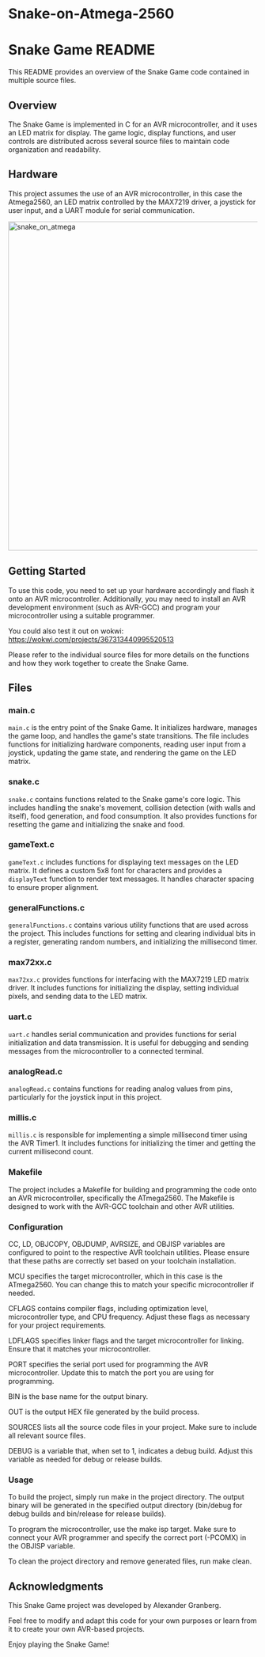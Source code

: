 # Snake-on-Atmega-2560

# Snake Game README

This README provides an overview of the Snake Game code contained in multiple source files.

## Overview

The Snake Game is implemented in C for an AVR microcontroller, and it uses an LED matrix for display. The game logic, 
display functions, and user controls are distributed across several source files to maintain code organization and readability.

## Hardware

This project assumes the use of an AVR microcontroller, in this case the Atmega2560, an LED matrix controlled by the MAX7219 driver, 
a joystick for user input, and a UART module for serial communication.

<img width="665" alt="snake_on_atmega" src="https://github.com/AlexGranberg/Snake-on-Atmega-2560/assets/42450559/13d9d717-070e-4421-8d21-4886389d2a83">

## Getting Started

To use this code, you need to set up your hardware accordingly and flash it onto an AVR microcontroller. Additionally, you may 
need to install an AVR development environment (such as AVR-GCC) and program your microcontroller using a suitable programmer.

You could also test it out on wokwi: https://wokwi.com/projects/367313440995520513

Please refer to the individual source files for more details on the functions and how they work together to create the Snake Game.

## Files

### main.c

`main.c` is the entry point of the Snake Game. It initializes hardware, manages the game loop, and handles the game's 
state transitions. The file includes functions for initializing hardware components, reading user input from a joystick, 
updating the game state, and rendering the game on the LED matrix.

### snake.c

`snake.c` contains functions related to the Snake game's core logic. This includes handling the snake's movement, 
collision detection (with walls and itself), food generation, and food consumption. It also provides functions for
resetting the game and initializing the snake and food.

### gameText.c

`gameText.c` includes functions for displaying text messages on the LED matrix. It defines a custom 5x8 font for characters 
and provides a `displayText` function to render text messages. It handles character spacing to ensure proper alignment.

### generalFunctions.c

`generalFunctions.c` contains various utility functions that are used across the project. This includes functions for setting 
and clearing individual bits in a register, generating random numbers, and initializing the millisecond timer.

### max72xx.c

`max72xx.c` provides functions for interfacing with the MAX7219 LED matrix driver. It includes functions for initializing the 
display, setting individual pixels, and sending data to the LED matrix.

### uart.c

`uart.c` handles serial communication and provides functions for serial initialization and data transmission. It is useful 
for debugging and sending messages from the microcontroller to a connected terminal.

### analogRead.c

`analogRead.c` contains functions for reading analog values from pins, particularly for the joystick input in this project.

### millis.c

`millis.c` is responsible for implementing a simple millisecond timer using the AVR Timer1. It includes functions for 
initializing the timer and getting the current millisecond count.

### Makefile

The project includes a Makefile for building and programming the code onto an AVR microcontroller, specifically the ATmega2560. 
The Makefile is designed to work with the AVR-GCC toolchain and other AVR utilities.

### Configuration

CC, LD, OBJCOPY, OBJDUMP, AVRSIZE, and OBJISP variables are configured to point to the respective AVR toolchain utilities. 
Please ensure that these paths are correctly set based on your toolchain installation.

MCU specifies the target microcontroller, which in this case is the ATmega2560. You can change this to match your specific 
microcontroller if needed.

CFLAGS contains compiler flags, including optimization level, microcontroller type, and CPU frequency. Adjust these flags 
as necessary for your project requirements.

LDFLAGS specifies linker flags and the target microcontroller for linking. Ensure that it matches your microcontroller.

PORT specifies the serial port used for programming the AVR microcontroller. Update this to match the port you are using for programming.

BIN is the base name for the output binary.

OUT is the output HEX file generated by the build process.

SOURCES lists all the source code files in your project. Make sure to include all relevant source files.

DEBUG is a variable that, when set to 1, indicates a debug build. Adjust this variable as needed for debug or release builds.

### Usage

To build the project, simply run make in the project directory. The output binary will be generated in the specified output 
directory (bin/debug for debug builds and bin/release for release builds).

To program the microcontroller, use the make isp target. Make sure to connect your AVR programmer and specify the correct 
port (-PCOMX) in the OBJISP variable.

To clean the project directory and remove generated files, run make clean.

## Acknowledgments

This Snake Game project was developed by Alexander Granberg.

Feel free to modify and adapt this code for your own purposes or learn from it to create your own AVR-based projects.

Enjoy playing the Snake Game!
